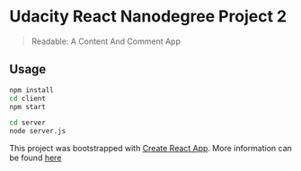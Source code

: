 # Udacity React Nanodegree Project 2
> Readable: A Content And Comment App

## Usage

```bash
npm install
cd client
npm start

cd server
node server.js
```


This project was bootstrapped with [Create React App](https://github.com/facebookincubator/create-react-app). More information can be found [here](https://github.com/facebookincubator/create-react-app/blob/master/packages/react-scripts/template/README.md)